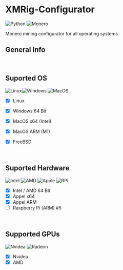 # XMRig-Configurator
<img src="https://img.shields.io/badge/python-%2314354C.svg?style=for-the-badge&amp;logo=python&amp;logoColor=white" alt="Python"> <img src="https://img.shields.io/badge/monero-FF6600?style=for-the-badge&logo=monero&logoColor=white" alt="Monero">

Monero mining configurator for all operating systems

## General Info

<br>

## Suported OS
<img src="https://img.shields.io/badge/Linux-FCC624?style=for-the-badge&logo=linux&logoColor=black" alt="Linux"><img src="https://img.shields.io/badge/Windows-0078D6?style=for-the-badge&logo=windows&logoColor=white" alt="Windows"> <img src="https://img.shields.io/badge/mac%20os-000000?style=for-the-badge&logo=apple&logoColor=white" alt="MacOS">

- [x] Linux 
- [x] Windows 64 Bit
- [x] MacOS x64 (Intel)
- [x] MacOS ARM (M1)
- [x] FreeBSD


<br>

## Suported Hardware
<img src="https://img.shields.io/badge/Intel-Core_i9_10th-0071C5?style=for-the-badge&logo=intel&logoColor=white" alt="Intel"> <img src="https://img.shields.io/badge/AMD-Ryzen_7_3800X-ED1C24?style=for-the-badge&logo=amd&logoColor=white" alt="AMD"> <img src="https://img.shields.io/badge/Apple-laptop-999999?style=for-the-badge&logo=apple&logoColor=white" alt="Apple"> <img src="https://img.shields.io/badge/Raspberry%20Pi-A22846?style=for-the-badge&logo=Raspberry%20Pi&logoColor=white" alt="RPi">

- [x] Intel / AMD 64 Bit
- [x] Appel x64
- [x] Appel ARM 
- [ ] Raspberry Pi (ARM) #5

<br>

## Supported GPUs
<img src="https://img.shields.io/badge/NVIDIA-GTX1650-76B900?style=for-the-badge&logo=nvidia&logoColor=white" alt="Nvidea"> <img src="https://img.shields.io/badge/AMD-Radeon_RX_5500-ED1C24?style=for-the-badge&logo=amd&logoColor=white" alt="Radeon">

- [x] Nvidea
- [x] AMD 